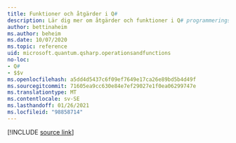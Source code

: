 ```yaml
---
title: Funktioner och åtgärder i Q#
description: Lär dig mer om åtgärder och funktioner i Q# programmeringsspråk.
author: bettinaheim
ms.author: beheim
ms.date: 10/07/2020
ms.topic: reference
uid: microsoft.quantum.qsharp.operationsandfunctions
no-loc:
- Q#
- $$v
ms.openlocfilehash: a5dd4d5437c6f09ef7649e17ca26e89bd5b4d49f
ms.sourcegitcommit: 71605ea9cc630e84e7ef29027e1f0ea06299747e
ms.translationtype: MT
ms.contentlocale: sv-SE
ms.lasthandoff: 01/26/2021
ms.locfileid: "98858714"
---
```

<!---
# Operations and functions in Q#
-->

[!INCLUDE [source link](~/includes/qsharp-language/Specifications/Language/4_TypeSystem/OperationsAndFunctions.md)]

